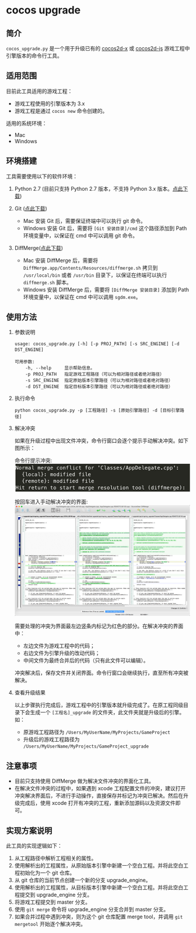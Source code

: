 # cocos upgrade

## 简介

`cocos_upgrade.py` 是一个用于升级已有的 [cocos2d-x](https://github.com/cocos2d/cocos2d-x) 或 [cocos2d-js](https://github.com/cocos2d/cocos2d-js) 游戏工程中引擎版本的命令行工具。

## 适用范围

目前此工具适用的游戏工程：

* 游戏工程使用的引擎版本为 3.x
* 游戏工程是通过 `cocos new` 命令创建的。

适用的系统环境：

* Mac
* Windows

## 环境搭建

工具需要使用以下的软件环境：

1. Python 2.7 (目前只支持 Python 2.7 版本，不支持 Python 3.x 版本。[点此下载](https://www.python.org/downloads/))
2. Git ([点此下载](http://git-scm.com/downloads))

	* Mac 安装 Git 后，需要保证终端中可以执行 git 命令。
	* Windows 安装 Git 后，需要将 `[Git 安装目录]/cmd` 这个路径添加到 Path 环境变量中，以保证在 cmd 中可以调用 git 命令。

3. DiffMerge([点此下载](https://sourcegear.com/diffmerge/downloads.php))

	* Mac 安装 DiffMerge 后，需要将 `DiffMerge.app/Contents/Resources/diffmerge.sh` 拷贝到 `/usr/local/bin` 或者 `/usr/bin` 目录下，以保证在终端可以执行 `diffmerge.sh` 脚本。
	* Windows 安装 DiffMerge 后，需要将 `[DiffMerge 安装目录]` 添加到 Path 环境变量中，以保证在 cmd 中可以调用 `sgdm.exe`。

## 使用方法

1. 参数说明
	
	```
	usage: cocos_upgrade.py [-h] [-p PROJ_PATH] [-s SRC_ENGINE] [-d DST_ENGINE]

	可用参数:
  		-h, --help     显示帮助信息。
  		-p PROJ_PATH   指定游戏工程路径（可以为相对路径或者绝对路径）
  		-s SRC_ENGINE  指定原始版本引擎路径（可以为相对路径或者绝对路径）
  		-d DST_ENGINE  指定目标版本引擎路径（可以为相对路径或者绝对路径）
	```

2. 执行命令

	`python cocos_upgrade.py -p [工程路径] -s [原始引擎路径] -d [目标引擎路径]`

3. 解决冲突

	如果在升级过程中出现文件冲突，命令行窗口会逐个提示手动解决冲突。如下图所示：

	命令行提示冲突:		
	![conflict](docs/conflict.jpg)

	按回车进入手动解决冲突的界面:
	![diffmerge](docs/diffmerge.jpg)
	
	需要处理的冲突为界面最左边竖条内标记为红色的部分。在解决冲突的界面中：

	* 左边文件为游戏工程中的代码；
	* 右边文件为引擎升级的改动代码；
	* 中间文件为最终合并后的代码（只有此文件可以编辑）。
		
	冲突解决后，保存文件并关闭界面。命令行窗口会继续执行，直至所有冲突被解决。

4. 查看升级结果

	以上步骤执行完成后，游戏工程中的引擎版本就升级完成了。在原工程同级目录下会生成一个 `[工程名]_upgrade` 的文件夹，此文件夹就是升级后的引擎。如：
	
	* 原游戏工程路径为 `/Users/MyUserName/MyProjects/GameProject`
	* 升级后的游戏工程路径为 `/Users/MyUserName/MyProjects/GameProject_upgrade`
	
## 注意事项

* 目前只支持使用 DiffMerge 做为解决文件冲突的界面化工具。
* 在解决文件冲突的过程中，如果遇到 xcode 工程配置文件的冲突，建议打开冲突解决界面后，不进行手动操作，直接保存并标记为冲突已解决。然后在升级完成后，使用 xcode 打开有冲突的工程，重新添加源码以及资源文件即可。

## 实现方案说明

此工具的实现逻辑如下：

1. 从工程路径中解析工程相关的属性。
2. 使用解析出的工程属性，从原始版本引擎中新建一个空白工程。并将此空白工程初始化为一个 git 仓库。
3. 从 git 仓库的当前节点创建一个新的分支 upgrade_engine。
4. 使用解析出的工程属性，从目标版本引擎中新建一个空白工程。并将此空白工程提交到 upgrade_engine 分支。
5. 将游戏工程提交到 master 分支。
6. 使用 `git merge` 命令将 upgrade_engine 分支合并到 master 分支。
7. 如果合并过程中遇到冲突，则为这个 git 仓库配置 merge tool，并调用 `git mergetool` 开始逐个解决冲突。
